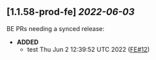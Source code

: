 ## [1.1.58-prod-fe] _2022-06-03_

BE PRs needing a synced release:

- **ADDED**
  - test Thu Jun  2 12:39:52 UTC 2022 ([FE#12])

[FE#12]: https://github.com/cycloidio/youdeploy-frontend-web/pull/12
